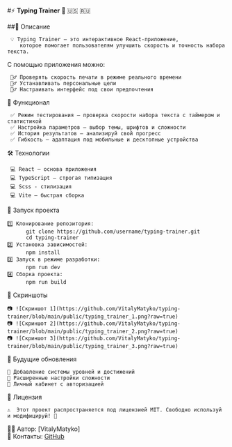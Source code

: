 #⚡ **Typing Trainer** 🚀 :us: :ru:

##📌 Описание

     💡 Typing Trainer — это интерактивное React-приложение,
        которое помогает пользователям улучшить скорость и точность набора текста.

С помощью приложения можно:

     🏋️‍♂️ Проверять скорость печати в режиме реального времени
     🏋️‍♂️ Устанавливать персональные цели
     🏋️‍♂️ Настраивать интерфейс под свои предпочтения

🎯 Функционал

     ✅ Режим тестирования — проверка скорости набора текста с таймером и статистикой
     ✅ Настройка параметров — выбор темы, шрифтов и сложности
     ✅ История результатов — анализируй свой прогресс
     ✅ Гибкость — адаптация под мобильные и десктопные устройства

🛠️ Технологии

     💻 React — основа приложения
     💻 TypeScript — строгая типизация
     💻 Scss - стилизация
     💻 Vite — быстрая сборка

🚀 Запуск проекта

    1️⃣ Клонирование репозитория:
          git clone https://github.com/username/typing-trainer.git
          cd typing-trainer
    2️⃣ Установка зависимостей:
          npm install
    3️⃣ Запуск в режиме разработки:
          npm run dev
    4️⃣ Сборка проекта:
          npm run build

🌟 Скриншоты

    📷 ![Скриншот 1](https://github.com/VitalyMatyko/typing-trainer/blob/main/public/typing_trainer_1.png?raw=true)
    📷 ![Скриншот 2](https://github.com/VitalyMatyko/typing-trainer/blob/main/public/typing_trainer_2.png?raw=true)
    📷 ![Скриншот 3](https://github.com/VitalyMatyko/typing-trainer/blob/main/public/typing_trainer_3.png?raw=true)

📌 Будущие обновления

    🔹 Добавление системы уровней и достижений
    🔹 Расширенные настройки сложности
    🔹 Личный кабинет с авторизацией

📄 Лицензия

    ⚠️  Этот проект распространяется под лицензией MIT. Свободно используй и модифицируй! 🎉

👨‍💻 Автор: [VitalyMatyko]<br>
📮 Контакты: [GitHub](https://github.com/VitalyMatyko)
